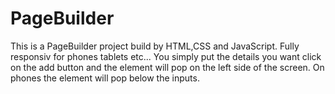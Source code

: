 # PageBuilder
This is a PageBuilder project build by HTML,CSS and JavaScript. Fully responsiv for phones tablets etc...
You simply put the details you want click on the add button and the element will pop on the left side of the screen. 
On phones the element will pop below the inputs.
